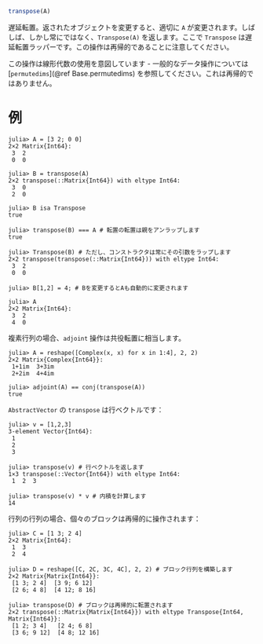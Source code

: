 ```julia
transpose(A)
```

遅延転置。返されたオブジェクトを変更すると、適切に `A` が変更されます。しばしば、しかし常にではなく、`Transpose(A)` を返します。ここで `Transpose` は遅延転置ラッパーです。この操作は再帰的であることに注意してください。

この操作は線形代数の使用を意図しています - 一般的なデータ操作については [`permutedims`](@ref Base.permutedims) を参照してください。これは再帰的ではありません。

# 例

```jldoctest
julia> A = [3 2; 0 0]
2×2 Matrix{Int64}:
 3  2
 0  0

julia> B = transpose(A)
2×2 transpose(::Matrix{Int64}) with eltype Int64:
 3  0
 2  0

julia> B isa Transpose
true

julia> transpose(B) === A # 転置の転置は親をアンラップします
true

julia> Transpose(B) # ただし、コンストラクタは常にその引数をラップします
2×2 transpose(transpose(::Matrix{Int64})) with eltype Int64:
 3  2
 0  0

julia> B[1,2] = 4; # Bを変更するとAも自動的に変更されます

julia> A
2×2 Matrix{Int64}:
 3  2
 4  0
```

複素行列の場合、`adjoint` 操作は共役転置に相当します。

```jldoctest
julia> A = reshape([Complex(x, x) for x in 1:4], 2, 2)
2×2 Matrix{Complex{Int64}}:
 1+1im  3+3im
 2+2im  4+4im

julia> adjoint(A) == conj(transpose(A))
true
```

`AbstractVector` の `transpose` は行ベクトルです：

```jldoctest
julia> v = [1,2,3]
3-element Vector{Int64}:
 1
 2
 3

julia> transpose(v) # 行ベクトルを返します
1×3 transpose(::Vector{Int64}) with eltype Int64:
 1  2  3

julia> transpose(v) * v # 内積を計算します
14
```

行列の行列の場合、個々のブロックは再帰的に操作されます：

```jldoctest
julia> C = [1 3; 2 4]
2×2 Matrix{Int64}:
 1  3
 2  4

julia> D = reshape([C, 2C, 3C, 4C], 2, 2) # ブロック行列を構築します
2×2 Matrix{Matrix{Int64}}:
 [1 3; 2 4]  [3 9; 6 12]
 [2 6; 4 8]  [4 12; 8 16]

julia> transpose(D) # ブロックは再帰的に転置されます
2×2 transpose(::Matrix{Matrix{Int64}}) with eltype Transpose{Int64, Matrix{Int64}}:
 [1 2; 3 4]   [2 4; 6 8]
 [3 6; 9 12]  [4 8; 12 16]
```
